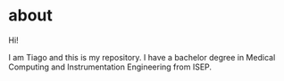 # about

Hi!

I am Tiago and this is my repository.
I have a bachelor degree in Medical Computing and Instrumentation Engineering from ISEP.
